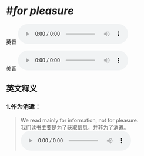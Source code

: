 # ***\#for pleasure*** 
英音
<audio src="./media/for pleasure1_AAC.aac" controls="controls"></audio>

美音
<audio src="./media/for pleasure2_AAC.aac" controls="controls"></audio>



  

英文释义
---
### 1.**作为消遣：**  

 > We read mainly for information, not for pleasure.   
 > 我们读书主要是为了获取信息，并非为了消遣。    
<audio src="./media/pleasure-6.aac" controls="controls"></audio>


